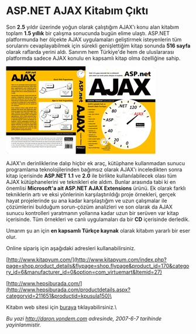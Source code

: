 # ASP.NET AJAX Kitabım Çıktı
Son **2.5** yıldır üzerinde yoğun olarak çalıştığım AJAX'ı konu alan
kitabım toplam **1.5 yıllık** bir çalışma sonucunda bugün elime ulaştı.
ASP.NET platformunda her ölçekte AJAX uygulamaları geliştirmek
isteyenlerin tüm sorularını cevaplayabilmek için sürekli genişlettiğim
kitap sonunda **516 sayfa** olarak raflarda yerini aldı. Sanırım hem
Türkiye'de hem de uluslararası platformda sadece AJAX konulu en kapsamlı
kitap olma özelliğine sahip.

![](media/ASP_NET_AJAX_Kitabim_Cikti/ajax.gif)

AJAX'ın derinliklerine dalıp hiçbir ek araç, kütüphane kullanmadan
sunucu programlama teknolojilerinden bağımsız olarak AJAX'ı inceledikten
sonra kitap içerisinde **ASP.NET 1.1** ve **2.0** ile birlikte
kullanılabilecek olası tüm AJAX kütüphanelerini ve teknikleri ele aldım.
Bunlar arasında tabi ki en önemlisi **Microsoft'a ait ASP.NET AJAX
Extensions** ürünü. Ek olarak farklı tekniklerin artı ve eksi yönlerinin
karşılaştırıldığı proje örnekleri, gerçek hayat projelerinde şu ana
kadar karşılaştığım ve uzun çalışmalar ile çözümlerini bulduğum
sorun-çözüm analizleri ve son olarak da AJAX sunucu kontrolleri
yaratmanın yollarına kadar uzun bir serüven var kitap içerisinde. Tüm
örnekleri ve canlı uygulamaları da bir **CD** içerisinde derledik.

Umarım şu an için **en kapsamlı Türkçe kaynak** olarak kitabım yararlı
bir eser olur.

Online sipariş için aşağıdaki adresleri kullanabilirsiniz.

[http://www.kitapyum.com/](http://www.kitapyum.com/index.php?page=shop.product_details&flypage=shop.flypage&product_id=170&category_id=6&manufacturer_id=0&option=com_virtuemart&Itemid=27)

[http://www.hepsiburada.com/](http://www.hepsiburada.com/productdetails.aspx?categoryid=211651&productid=kpusula150)\

Kitabın web sitesi için
[buraya](http://www.pusula.com/default.aspx?part=books&ID=979)
tıklayabilirsiniz.\



*Bu yazi http://daron.yondem.com adresinde, 2007-6-7 tarihinde yayinlanmistir.*
